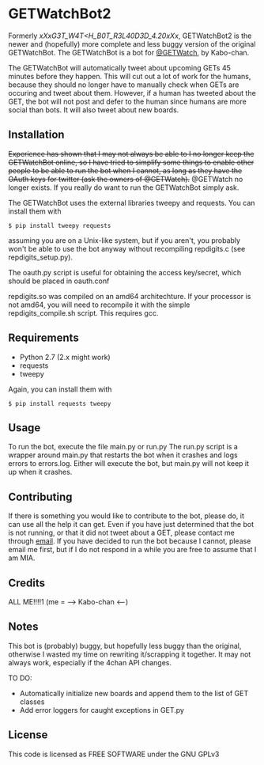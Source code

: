 GETWatchBot2
============

Formerly _xXxG3T\_W4T<H\_B0T\_R3L40D3D\_4.20xXx_, GETWatchBot2 is the newer and (hopefully) more complete and less buggy version of the original GETWatchBot.
The GETWatchBot is a bot for [@GETWatch](http://twitter.com/GETWatch), by Kabo-chan.

The GETWatchBot will automatically tweet about upcoming GETs 45 minutes before they happen. This will cut out a lot of work for the humans, because they should no longer have to manually check when GETs are occuring and tweet about them.
However, if a human has tweeted about the GET, the bot will not post and defer to the human since humans are more social than bots. It will also tweet about new boards.

Installation
------------

~~Experience has shown that I may not always be able to I no longer keep the GETWatchBot online, so I have tried to simplify some things to enable other people to be able to run the bot when I cannot, as long as they have the OAuth keys for twitter (ask the owners of @GETWatch).~~
@GETWatch no longer exists. If you really do want to run the GETWatchBot simply ask.

The GETWatchBot uses the external libraries tweepy and requests. You can install them with

`$ pip install tweepy requests` 

assuming you are on a Unix-like system, but if you aren't, you probably won't be able to use the bot anyway without recompiling repdigits.c (see repdigits_setup.py).

The oauth.py script is useful for obtaining the access key/secret, which should be placed in oauth.conf

repdigits.so was compiled on an amd64 architechture. If your processor is not amd64, you will need to recompile it with the simple repdigits_compile.sh script. This requires gcc.

Requirements
------------

* Python 2.7 (2.x might work)
* requests
* tweepy

Again, you can install them with

`$ pip install requests tweepy`

Usage
-----

To run the bot, execute the file main.py or run.py
The run.py script is a wrapper around main.py that restarts the bot when it crashes and logs errors to errors.log. Either will execute the bot, but main.py will not keep it up when it crashes.

Contributing
------------

If there is something you would like to contribute to the bot, please do, it can use all the help it can get. Even if you have just determined that the bot is not running, or that it did not tweet about a GET, please contact me through [email](mailto:kabochan222@gmail.com). If you have decided to run the bot because I cannot, please email me first, but if I do not respond in a while you are free to assume that I am MIA.

Credits
-------

ALL ME!!!!1 (me = --> Kabo-chan <\--)

Notes
-----

This bot is (probably) buggy, but hopefully less buggy than the original, otherwise I wasted my time on rewriting it/scrapping it together. It may not always work, especially if the 4chan API changes.

TO DO: 

* Automatically initialize new boards and append them to the list of GET classes
* Add error loggers for caught exceptions in GET.py

License
-------

This code is licensed as FREE SOFTWARE under the GNU GPLv3
